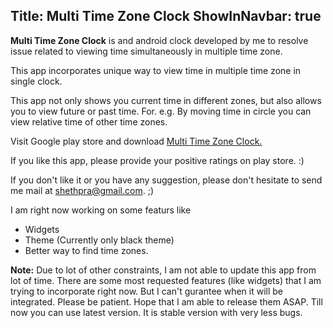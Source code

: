 Title: Multi Time Zone Clock
ShowInNavbar: true
---
<p><b>Multi Time Zone Clock</b> is and android clock developed by me to resolve issue related to viewing time simultaneously in multiple time zone.</p>
<p>This app incorporates unique way to view time in multiple time zone in single clock.</p>
<p>This app not only shows you current time in different zones, but also allows you to view future or past time. 
For. e.g. By moving time in circle you can view relative time of other time zones.</p>
<p>Visit Google play store and download <a href="https://play.google.com/store/apps/details?id=com.passionnovative.multitimezoneclock">Multi Time Zone Clock.</a></p>
<p>If you like this app, please provide your positive ratings on play store. :)</p>
<p>If you don't like it or you have any suggestion, please don't hesitate to send me mail at <a href="mailto:shethpra+MTZC@gmail.com">shethpra@gmail.com</a>. ;)</p>
<p>I am right now working on some featurs like</p>
<ul>
	<li>Widgets</li>
	<li>Theme (Currently only black theme)</li>
	<li>Better way to find time zones.</li>
</ul>
<p><b>Note:</b> Due to lot of other constraints, I am not able to update this app from lot of time. There are some most requested features (like widgets) that I am trying to incorporate right now.
But I can't gurantee when it will be integrated. Please be patient. Hope that I am able to release them ASAP. Till now you can use latest version. It is stable version with very less bugs.</p>